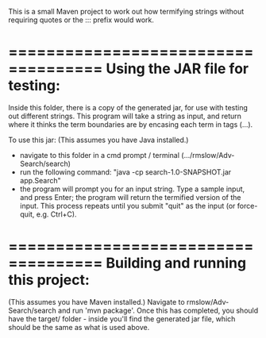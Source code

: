 This is a small Maven project to work out how termifying strings without requiring quotes or the ::: prefix would work.

====================================
Using the JAR file for testing:
====================================
Inside this folder, there is a copy of the generated jar, for use with testing out different strings. This program will take a string as input, and return where it thinks the term boundaries are by encasing each term in tags (<term>...</term>).

To use this jar:
(This assumes you have Java installed.)
- navigate to this folder in a cmd prompt / terminal (.../rmslow/Adv-Search/search)
- run the following command: "java -cp search-1.0-SNAPSHOT.jar app.Search"
- the program will prompt you for an input string. Type a sample input, and press Enter; the program will return the termified version of the input. 
This process repeats until you submit "quit" as the input (or force-quit, e.g. Ctrl+C).

====================================
Building and running this project:
====================================
(This assumes you have Maven installed.)
Navigate to rmslow/Adv-Search/search and run 'mvn package'.
Once this has completed, you should have the target/ folder - inside you'll find the generated jar file, which should be the same as what is used above.